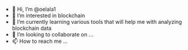 - 👋 Hi, I’m @oelala1
- 👀 I’m interested in blockchain
- 🌱 I’m currently learning various tools that will help me with analyzing blockchain data
- 💞️ I’m looking to collaborate on ...
- 📫 How to reach me ...

<!---
oelala1/oelala1 is a ✨ special ✨ repository because its `README.md` (this file) appears on your GitHub profile.
You can click the Preview link to take a look at your changes.
--->
